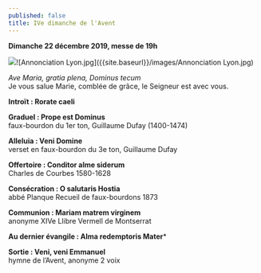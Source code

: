 ```yaml
---
published: false
title: IVe dimanche de l'Avent
---
```

**Dimanche 22 décembre 2019, messe de 19h**  

![]({{site.baseurl}}/images/Annonciation%20Lyon.jpg)![Annonciation Lyon.jpg]({{site.baseurl}}/images/Annonciation Lyon.jpg)

*Ave Maria, gratia plena, Dominus tecum*  
Je vous salue Marie, comblée de grâce, le Seigneur est avec vous.

**Introït : Rorate caeli**

**Graduel : Prope est Dominus**  
faux-bourdon du 1er ton, Guillaume Dufay (1400-1474)

**Alleluia : Veni Domine**  
verset en faux-bourdon du 3e ton, Guillaume Dufay

**Offertoire : Conditor alme siderum**  
Charles de Courbes 1580-1628

**Consécration : O salutaris Hostia**  
abbé Planque Recueil de faux-bourdons 1873

**Communion : Mariam matrem virginem**  
anonyme XIVe Llibre Vermell de Montserrat

**Au dernier évangile : Alma redemptoris Mater***

**Sortie : Veni, veni Emmanuel**  
hymne de l’Avent, anonyme 2 voix